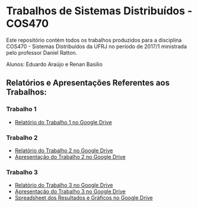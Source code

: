 # Trabalhos de Sistemas Distribuídos - COS470

Este repositório contém todos os trabalhos produzidos para a disciplina COS470 - Sistemas Distribuídos da UFRJ no período de 2017/1 ministrada pelo professor Daniel Ratton.

Alunos: 
Eduardo Araújo e Renan Basilio

## Relatórios e Apresentações Referentes aos Trabalhos:

### Trabalho 1
  * [Relatório do Trabalho 1 no Google Drive](https://docs.google.com/a/poli.ufrj.br/document/d/17BRyXpMJKnT3H9B0iMvFjQil7j4gYQ9qhuC5wooBb2I)


### Trabalho 2
  * [Relatório do Trabalho 2 no Google Drive](https://docs.google.com/a/poli.ufrj.br/document/d/1_1nDbekbMxxDQ3khK4kjgbVgcx3m9VeCfgfy8yGDeaQ)
  * [Apresentação do Trabalho 2 no Google Drive](https://docs.google.com/a/poli.ufrj.br/presentation/d/1MHEfFKPjiZdbThD51miA5WuFXCjotThFdvjJrUGZpBw)


### Trabalho 3
  * [Relatório do Trabalho 3 no Google Drive](https://drive.google.com/open?id=1-3kWx-KbYJVZNXwpJ1q9SI1l5r60-t4fpEeFqT4JvMw)
  * [Apresentação do Trabalho 3 no Google Drive](https://drive.google.com/open?id=1-AOg4JdsJ_61OPpNXo9vJaAcnScVGjpvlU9tMe3aDp0)
  * [Spreadsheet dos Resultados e Gráficos no Google Drive](https://drive.google.com/open?id=1-XaWQZRiWX4fo44-JyzMQ_xEpuwAHVzOhOWCH8fI0UA)
